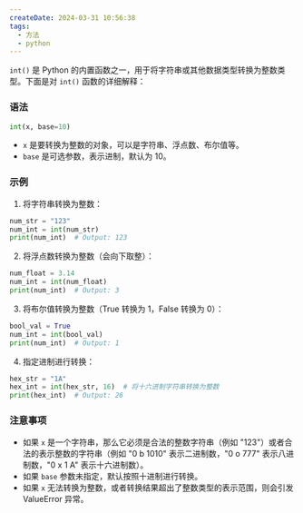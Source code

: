 ```yaml
---
createDate: 2024-03-31 10:56:38
tags:
  - 方法
  - python
---
```

`int()` 是 Python 的内置函数之一，用于将字符串或其他数据类型转换为整数类型。下面是对 `int()` 函数的详细解释：

### 语法
```python
int(x, base=10)
```

- `x` 是要转换为整数的对象，可以是字符串、浮点数、布尔值等。
- `base` 是可选参数，表示进制，默认为 10。

### 示例
1. 将字符串转换为整数：
```python
num_str = "123"
num_int = int(num_str)
print(num_int)  # Output: 123
```

2. 将浮点数转换为整数（会向下取整）：
```python
num_float = 3.14
num_int = int(num_float)
print(num_int)  # Output: 3
```

3. 将布尔值转换为整数（True 转换为 1，False 转换为 0）：
```python
bool_val = True
num_int = int(bool_val)
print(num_int)  # Output: 1
```

4. 指定进制进行转换：
```python
hex_str = "1A"
hex_int = int(hex_str, 16)  # 将十六进制字符串转换为整数
print(hex_int)  # Output: 26
```

### 注意事项
- 如果 `x` 是一个字符串，那么它必须是合法的整数字符串（例如 "123"）或者合法的表示整数的字符串（例如 "0 b 1010" 表示二进制数，"0 o 777" 表示八进制数，"0 x 1 A" 表示十六进制数）。
- 如果 `base` 参数未指定，默认按照十进制进行转换。
- 如果 `x` 无法转换为整数，或者转换结果超出了整数类型的表示范围，则会引发 ValueError 异常。